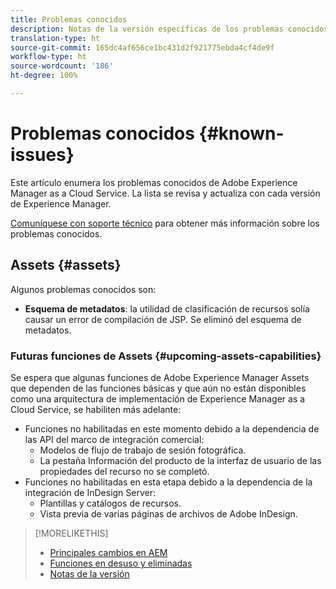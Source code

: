 ```yaml
---
title: Problemas conocidos
description: Notas de la versión específicas de los problemas conocidos con Adobe Experience Manager as a Cloud Service.
translation-type: ht
source-git-commit: 165dc4af656ce1bc431d2f921775ebda4cf4de9f
workflow-type: ht
source-wordcount: '186'
ht-degree: 100%

---
```



# Problemas conocidos {#known-issues}

Este artículo enumera los problemas conocidos de Adobe Experience Manager as a Cloud Service. La lista se revisa y actualiza con cada versión de Experience Manager.

[Comuníquese con soporte técnico](https://helpx.adobe.com/support/experience-manager.html) para obtener más información sobre los problemas conocidos.

<!-- 
## Platform {#platform}

## Sites {#sites}
-->

## Assets {#assets}

<!-- Jira label: assets-cloud-known-issues -->

Algunos problemas conocidos son:

* **Esquema de metadatos**: la utilidad de clasificación de recursos solía causar un error de compilación de JSP. Se eliminó del esquema de metadatos. <!-- CQ-4282865, CQ-4284633 -->

### Futuras funciones de Assets {#upcoming-assets-capabilities}

Se espera que algunas funciones de Adobe Experience Manager Assets que dependen de las funciones básicas y que aún no están disponibles como una arquitectura de implementación de Experience Manager as a Cloud Service, se habiliten más adelante:

* Funciones no habilitadas en este momento debido a la dependencia de las API del marco de integración comercial:
   * Modelos de flujo de trabajo de sesión fotográfica.
   * La pestaña Información del producto de la interfaz de usuario de las propiedades del recurso no se completó.
* Funciones no habilitadas en esta etapa debido a la dependencia de la integración de InDesign Server:
   * Plantillas y catálogos de recursos.
   * Vista previa de varias páginas de archivos de Adobe InDesign.

>[!MORELIKETHIS]
>
>* [Principales cambios en AEM](aem-cloud-changes.md)
>* [Funciones en desuso y eliminadas](deprecated-removed-features.md)
>* [Notas de la versión](home.md)

